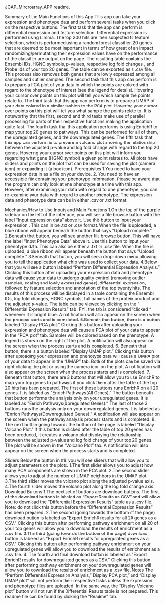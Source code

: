 JCAP_Mircroarray_APP readme. 

Summary of the Main Functions of this App 
This app can take your expression and phenotype data and perform several tasks when you click on the respective buttons. 
The first task that the app can perform is differential expression and feature selection. Differential expression is performed using Limma. The top 200 hits are then subjected to feature selection, which is performed using a random forest classifier. 20 genes that are deemed to be most important in terms of how great of an impact randomizing/permutating their expression values have on the performance of the classifier are output on the page. The resulting table contains the Ensembl IDs, HGNC symbols, p-values, respective log fold changes , and  Probe Ids of your top 20 genes. The table can be exported as a .csv file. This process also removes both genes that are lowly expressed among all samples  and outlier samples. 
The second task that this app can perform is to prepare a PCA plot of your data in which the points are colored with regard to the phenotype of interest (see the legend for details). Hovering your cursor over points on this plot will tell you which sample the points relate to.
The  third task that this app can perform is to prepare a UMAP  of your data colored in a similar fashion to the PCA plot. Hovering your cursor over points on this plot will tell you what sample the points relate to.
It  is noteworthy that the first, second and third tasks make use of parallel processing for parts of their respective functions making the application quite fast.
The fourth task that this application performs is using EnrichR to map  your top 20 genes to pathways. This can be performed for all of them, the upregulated genes, and the downregulated genes.
The fifth task that this app can perform is to prepare a volcano plot showing the relationship  between the adjusted p-value and log fold change with regard to the top 20 genes. Hovering your cursor over points on this plot will inform you regarding what gene (HGNC symbol) a given point relates to. 
All plots have sliders and points on the plot that can be used for saving the plot (camera icon) or expanding it (a box icon).
Prerequisites
1.You need to have your expression data in as a file on your device.
2. You need to have an accessible file containing your phenotype information. 
Please be aware that the program can only look at one phenotype at a time with this app. However, after examining your data with regard to one phenotype, you can re-examine your data with regard to another phenotype. 
The expression data and phenotype data can be in either .csv or .txt format. 


Mechanics/How to Use 
Inputs and Main Functions 
1.On the top of the purple sidebar on the left of the interface, you will see a file browse button with the label  “Input expression data” above it. Use this button to input your  expression . This can in be .txt or .csv format. When the file is uploaded, a blue ribbon will appear beneath the button that says ”Upload complete.”
2.Beneath that button, you will see another file browse button. This will have the label “Input Phenotype Data” above it. Use this button to input your phenotype data. This can also be either a .txt or .csv file. When the file is uploaded, a blue ribbon will appear beneath the button that says ”Upload complete.” 
3.Beneath that button, you will see a drop-down menu allowing you to tell the application what chip was used to collect your data. 
4.Below that you will see a button labeled “Perform Differential Expression Analysis.” Clicking this  button after uploading your expression data  and phenotype data will cause your data to undergo quality control (removing outlier samples, scaling and lowly expressed genes), differential expression, followed by feature selection  and annotation of the top twenty hits. The results of this process will be displayed in a table containing the Ensembl IDs, log fold changes,  HGNC symbols, full names of the protein product and the adjusted p-value. The table can be  viewed  by clicking on the “ Differential Expression Results” tab. FYI, the tab is considered “clicked “ whenever it is bright blue. A notification will also appear on the screen when the process starts and is completed.
5.Beneath that  button, there is a button labeled “Display PCA plot.” Clicking this button after uploading your expression and phenotype data will cause a PCA plot of your data to  appear in the “PCA plot” tab. Samples will be colored based on the phenotype. A legend is shown on the right of the plot. A notification will also appear on the screen when the process starts and is completed.
6. Beneath that  button, there is a button labeled “Display UMAP plot.” Clicking this button after uploading your expression  and phenotype data will cause a UMPA plot of your data  to appear in the “UMAP” tab. Both of the plots can be saved via right clicking the plot or using the camera icon on the plot.  A notification will also appear on the screen when the process starts and is completed.
7. Beneath that button,  there are 3 buttons that will allow you to use EnrichR to map your top genes to pathways if you click them after the table of the top 20 hits has been prepared. 
The first of those buttons runs EnrichR on all 20 genes. It is labeled as "Enrich Pathways(All Genes)." The button beneath  that button performs the analysis only on your upregulated genes. It is labeled as "Enrich Pathways(Upregulated Genes).” The last of those 3 buttons runs the analysis only on your downregulated genes. It is  labeled as "Enrich Pathways(Downregulated  Genes).”  A notification will also appear on the screen when the pathway analysis  process starts and is completed.
8. The next button going towards the bottom of the page is labeled "Display Volcano Plot." If this button is clicked after the table of top 20 genes has been produced, it creates a volcano plot displaying the relationship between the  adjusted p-value and log fold change of your top 20 genes. The plot will be shown in the “Volcano Plot” tab.  A notification will also appear on the screen when the process starts and  is completed. 

Sliders
Below the button in #8,  you will see sliders that will allow you to adjust parameters on the plots. 
1.The first slider  allows you to adjust how many PCA  components are shown in the PCA plot.
2.The second slider allows you to adjust the number of UMAP neighbors in the UMAP plot.
3.The third slider moves the volcano plot along the adjusted p-value axis.
4.The fourth slider moves the volcano plot along the log fold change axis.
Download Buttons
1.The next  set of buttons are download buttons. The first of the download buttons is labeled as  “Export Results as CSV” and will allow you to download the “Differential Expression Results” table  as a .csv file. Note: do not click this button before the “Differential Expression Results” has been prepared.
2.The second (going towards the bottom of the page) download button is labeled as "Export EnrichR results for all 20 genes as a CSV." Clicking this button after performing pathway enrichment on all 20 of your top genes will allow you to download the results of enrichment as a .csv file.
3.The third  (going towards the bottom of the page) download button is labeled as "Export EnrichR results for upregulated genes as a CSV." Clicking this button after performing pathway enrichment on your  upregulated  genes will allow you to download the results of enrichment as a .csv file.
4. The fourth and final download button is labeled as "Export EnrichR results for downregulated genes  as a CSV." Clicking this button after performing pathway enrichment on your  downregulated  genes will allow you to download the results of enrichment as a .csv file.
Notes
The “Perform Differential Expression Analysis,” Display PCA plot,” and “Display UMAP plot” will not perform their respective tasks unless the expression and phenotype files are uploaded. In the same way, the “Display Volcano plot” button will not run if the Differential Results table is not prepared. 
This readme file can be found by clicking the “Readme” tab.
